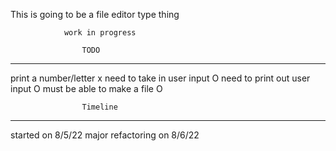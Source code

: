 
This is going to be a file editor type thing 



                work in progress

                    TODO
------------------------------------------------
print a number/letter x
need to take in user input O
need to print out user input O
must be able to make a file O





                    Timeline
________________________________________________
started on 8/5/22 
major refactoring on 8/6/22